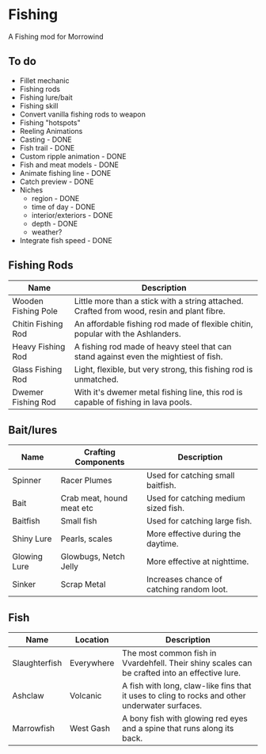 # Fishing
A Fishing mod for Morrowind

## To do
- Fillet mechanic
- Fishing rods
- Fishing lure/bait
- Fishing skill
- Convert vanilla fishing rods to weapon
- Fishing "hotspots"
- Reeling Animations
- Casting - DONE
- Fish trail - DONE
- Custom ripple animation - DONE
- Fish and meat models - DONE
- Animate fishing line - DONE
- Catch preview - DONE
- Niches 
  - region - DONE
  - time of day - DONE
  - interior/exteriors - DONE
  - depth - DONE
  - weather?
- Integrate fish speed - DONE

## Fishing Rods
| Name                 | Description                                                                                                  |
| -------------------- | ------------------------------------------------------------------------------------------------------------ |
| Wooden Fishing Pole  | Little more than a stick with a string attached. Crafted from wood, resin and plant fibre.                   |
| Chitin Fishing Rod   | An affordable fishing rod made of flexible chitin, popular with the Ashlanders.                              |
| Heavy Fishing Rod    | A fishing rod made of heavy steel that can stand against even the mightiest of fish.                         |
| Glass Fishing Rod    | Light, flexible, but very strong, this fishing rod is unmatched.                                             |
| Dwemer Fishing Rod   | With it's dwemer metal fishing line, this rod is capable of fishing in lava pools.                           |

## Bait/lures
| Name            | Crafting Components  | Description                                                                                                     |
| --------------  | -------------------- | --------------------------------------------------------------------------------------------------------------- |
| Spinner | Racer Plumes | Used for catching small baitfish. |
| Bait | Crab meat, hound meat etc | Used for catching medium sized fish. |
| Baitfish | Small fish | Used for catching large fish. |
| Shiny Lure | Pearls, scales | More effective during the daytime. |
| Glowing Lure | Glowbugs, Netch Jelly | More effective at nighttime. |
| Sinker | Scrap Metal | Increases chance of catching random loot. |

## Fish
| Name                 | Location      | Description                                                                                                    |
| -------------------- | ------------- | -------------------------------------------------------------------------------------------------------------- |
| Slaughterfish        | Everywhere    | The most common fish in Vvardehfell. Their shiny scales can be crafted into an effective lure.                 |
| Ashclaw              | Volcanic      | A fish with long, claw-like fins that it uses to cling to rocks and other underwater surfaces.                 |
| Marrowfish           | West Gash     | A bony fish with glowing red eyes and a spine that runs along its back.                                       |
